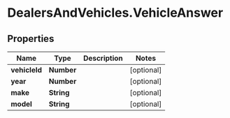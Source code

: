 # DealersAndVehicles.VehicleAnswer

## Properties
Name | Type | Description | Notes
------------ | ------------- | ------------- | -------------
**vehicleId** | **Number** |  | [optional] 
**year** | **Number** |  | [optional] 
**make** | **String** |  | [optional] 
**model** | **String** |  | [optional] 


